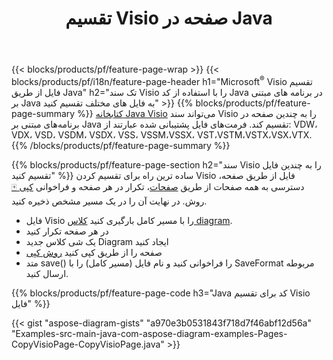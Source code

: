 ﻿---
title: تقسیم Visio صفحه در Java
url: /fa/java/splitter/
description: Java کدهای منبع که نحوه تقسیم Microsoft Visio فایل به چندین فایل در Java برنامه را توضیح می دهد
---
{{< blocks/products/pf/feature-page-wrap >}}
{{< blocks/products/pf/i18n/feature-page-header h1="Microsoft<sup>&reg;</sup> Visio تقسیم فایل از طریق Java" h2="تک سند Visio را با استفاده از کد Java در برنامه های مبتنی بر Java به فایل های مختلف تقسیم کنید" >}}
{{% blocks/products/pf/feature-page-summary %}}
[کتابخانه Java Visio](/diagram/java/) می‌تواند سند Visio را به چندین صفحه در برنامه‌های مبتنی بر Java تقسیم کند. فرمت‌های فایل پشتیبانی شده عبارتند از: VDW، VDX، VSD، VSDM، VSDX، VSS، VSSM،VSSX، VST،VSTM،VSTX،VSX،VTX.
{{% /blocks/products/pf/feature-page-summary %}}

{{% blocks/products/pf/feature-page-section h2="سند Visio را به چندین فایل تقسیم کنید" %}}
ساده ترین راه برای تقسیم کردن Visio فایل از طریق صفحه، دسترسی به همه صفحات از طریق [صفحات](https://apireference.aspose.com/diagram/java/com.aspose.diagram/diagram#Pages)، تکرار در هر صفحه و فراخوانی [کپی 🀄](https://apireference.aspose.com/diagram/java/com.aspose.diagram/page#copy(com.aspose.diagram.Page)) روش. در نهایت آن را در یک مسیر مشخص ذخیره کنید. 

+ فایل Visio را با مسیر کامل بارگیری کنید [کلاس diagram](https://apireference.aspose.com/diagram/java/com.aspose.diagram/diagram).
+ در هر صفحه تکرار کنید
+ یک شی کلاس جدید Diagram ایجاد کنید
+ صفحه را از طریق کپی کنید [روش کپی](https://apireference.aspose.com/diagram/java/com.aspose.diagram/page#copy(com.aspose.diagram.Page))
+ متد save() را فراخوانی کنید و نام فایل (مسیر کامل) را با SaveFormat مربوطه ارسال کنید.

{{% blocks/products/pf/feature-page-code h3="Java کد برای تقسیم Visio فایل" %}}

{{< gist "aspose-diagram-gists" "a970e3b0531843f718d7f46abf12d56a" "Examples-src-main-java-com-aspose-diagram-examples-Pages-CopyVisioPage-CopyVisioPage.java" >}}
